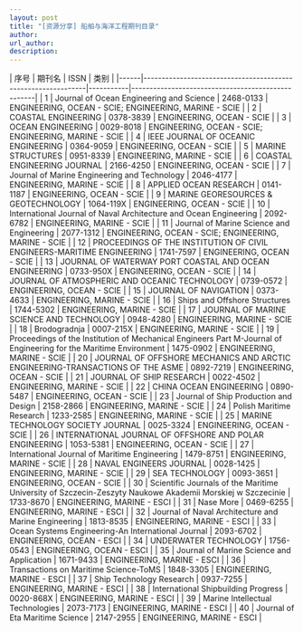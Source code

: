 ```yaml
---
layout: post
title: "[资源分享] 船舶与海洋工程期刊目录"
author: 
url_author: 
description: 
---
```


| 序号 |    <th style="text-align: center;">期刊名</th> 
  |    ISSN  |                      类别                          |
|------|--------------------------------------------------------------|-----------|---------------------------------------------------|
| 1    | Journal of Ocean Engineering and Science                     | 2468-0133 | ENGINEERING, OCEAN - SCIE; ENGINEERING, MARINE - SCIE |
| 2    | COASTAL ENGINEERING                                          | 0378-3839 | ENGINEERING, OCEAN - SCIE                         |
| 3    | OCEAN ENGINEERING                                            | 0029-8018 | ENGINEERING, OCEAN - SCIE; ENGINEERING, MARINE - SCIE |
| 4    | IEEE JOURNAL OF OCEANIC ENGINEERING                          | 0364-9059 | ENGINEERING, OCEAN - SCIE                         |
| 5    | MARINE STRUCTURES                                            | 0951-8339 | ENGINEERING, MARINE - SCIE                        |
| 6    | COASTAL ENGINEERING JOURNAL                                  | 2166-4250 | ENGINEERING, OCEAN - SCIE                         |
| 7    | Journal of Marine Engineering and Technology                 | 2046-4177 | ENGINEERING, MARINE - SCIE                        |
| 8    | APPLIED OCEAN RESEARCH                                       | 0141-1187 | ENGINEERING, OCEAN - SCIE                         |
| 9    | MARINE GEORESOURCES & GEOTECHNOLOGY                          | 1064-119X | ENGINEERING, OCEAN - SCIE                         |
| 10   | International Journal of Naval Architecture and Ocean Engineering | 2092-6782 | ENGINEERING, MARINE - SCIE                    |
| 11   | Journal of Marine Science and Engineering                   | 2077-1312 | ENGINEERING, OCEAN - SCIE; ENGINEERING, MARINE - SCIE |
| 12   | PROCEEDINGS OF THE INSTITUTION OF CIVIL ENGINEERS-MARITIME ENGINEERING | 1741-7597 | ENGINEERING, OCEAN - SCIE                      |
| 13   | JOURNAL OF WATERWAY PORT COASTAL AND OCEAN ENGINEERING      | 0733-950X | ENGINEERING, OCEAN - SCIE                         |
| 14   | JOURNAL OF ATMOSPHERIC AND OCEANIC TECHNOLOGY               | 0739-0572 | ENGINEERING, OCEAN - SCIE                         |
| 15   | JOURNAL OF NAVIGATION                                       | 0373-4633 | ENGINEERING, MARINE - SCIE                        |
| 16   | Ships and Offshore Structures                               | 1744-5302 | ENGINEERING, MARINE - SCIE                        |
| 17   | JOURNAL OF MARINE SCIENCE AND TECHNOLOGY                    | 0948-4280 | ENGINEERING, MARINE - SCIE                        |
| 18   | Brodogradnja                                                | 0007-215X | ENGINEERING, MARINE - SCIE                        |
| 19   | Proceedings of the Institution of Mechanical Engineers Part M-Journal of Engineering for the Maritime Environment | 1475-0902 | ENGINEERING, MARINE - SCIE                    |
| 20   | JOURNAL OF OFFSHORE MECHANICS AND ARCTIC ENGINEERING-TRANSACTIONS OF THE ASME | 0892-7219 | ENGINEERING, OCEAN - SCIE                  |
| 21   | JOURNAL OF SHIP RESEARCH                                    | 0022-4502 | ENGINEERING, MARINE - SCIE                        |
| 22   | CHINA OCEAN ENGINEERING                                     | 0890-5487 | ENGINEERING, OCEAN - SCIE                         |
| 23   | Journal of Ship Production and Design                       | 2158-2866 | ENGINEERING, MARINE - SCIE                        |
| 24   | Polish Maritime Research                                    | 1233-2585 | ENGINEERING, MARINE - SCIE                        |
| 25   | MARINE TECHNOLOGY SOCIETY JOURNAL                           | 0025-3324 | ENGINEERING, OCEAN - SCIE                         |
| 26   | INTERNATIONAL JOURNAL OF OFFSHORE AND POLAR ENGINEERING     | 1053-5381 | ENGINEERING, OCEAN - SCIE                         |
| 27   | International Journal of Maritime Engineering               | 1479-8751 | ENGINEERING, MARINE - SCIE                        |
| 28   | NAVAL ENGINEERS JOURNAL                                     | 0028-1425 | ENGINEERING, MARINE - SCIE                        |
| 29   | SEA TECHNOLOGY                                              | 0093-3651 | ENGINEERING, OCEAN - SCIE                         |
| 30   | Scientific Journals of the Maritime University of Szczecin-Zeszyty Naukowe Akademii Morskiej w Szczecinie | 1733-8670 | ENGINEERING, MARINE - ESCI                   |
| 31   | Nase More                                                   | 0469-6255 | ENGINEERING, MARINE - ESCI                        |
| 32   | Journal of Naval Architecture and Marine Engineering        | 1813-8535 | ENGINEERING, MARINE - ESCI                        |
| 33   | Ocean Systems Engineering-An International Journal          | 2093-6702 | ENGINEERING, OCEAN - ESCI                         |
| 34   | UNDERWATER TECHNOLOGY                                       | 1756-0543 | ENGINEERING, OCEAN - ESCI                         |
| 35   | Journal of Marine Science and Application                  | 1671-9433 | ENGINEERING, MARINE - ESCI                        |
| 36   | Transactions on Maritime Science-ToMS                       | 1848-3305 | ENGINEERING, MARINE - ESCI                        |
| 37   | Ship Technology Research                                    | 0937-7255 | ENGINEERING, MARINE - ESCI                        |
| 38   | International Shipbuilding Progress                         | 0020-868X | ENGINEERING, MARINE - ESCI                        |
| 39   | Marine Intellectual Technologies                            | 2073-7173 | ENGINEERING, MARINE - ESCI                        |
| 40   | Journal of Eta Maritime Science                             | 2147-2955 | ENGINEERING, MARINE - ESCI                        |
